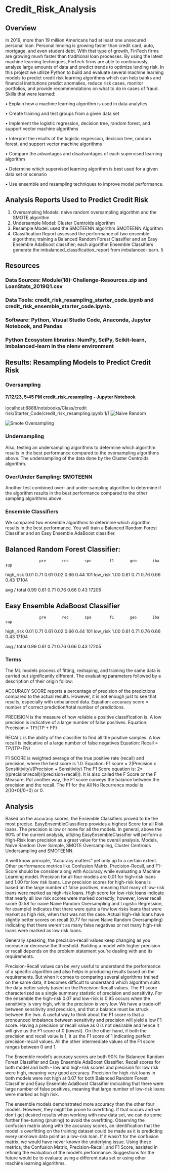 # Credit_Risk_Analysis

##  Overview
In 2019, more than 19 million Americans had at least one unsecured personal loan. Personal lending is growing faster than credit card, auto, mortgage, and even student debt. With that type of growth, FinTech firms are growing muvh faster than traditional loan processes. By using the latest machine learning techniques, FinTech firms are able to continuously analyze large amounts of data and predict trends to optimize lending risk. In this project we utilize Python to build and evaluate several machine learning models to predict credit risk learning algorithms which can help banks and financial institutions predict anomalies, reduce risk cases, monitor portfolios, and provide recommendations on what to do in cases of fraud. Skills that were learned:

• Explain how a machine learning algorithm is used in data analytics.

• Create training and test groups from a given data set

• Implement the logistic regression, decision tree, random forest, and support vector machine algorithms

• Interpret the results of the logistic regression, decision tree, random forest, and support vector machine algorithms

• Compare the advantages and disadvantages of each supervised learning algorithm

• Determine which supervised learning algorithm is best used for a given data set or scenario

• Use ensemble and resampling techniques to improve model performance.

##  Analysis Reports Used to Predict Credit Risk
1.  Oversampling Models: naive random oversampling algorithm and the SMOTE algorithm
2.  Undersample Model: Cluster Centroids algorithm
3.  Resample Model: used the SMOTEENN algorithm SMOTEENN Algorithm
4.  Classification Report assessed the performance of two ensemble algorithms; training a Balanced Random Forest Classifier and an Easy Ensemble AdaBoost classifier; each algorithm Ensemble Classifiers generate the imbalanced_classification_report from imbalanced-learn.
5  
##  Resources
###  Data Sources: Module(18)-Challenge-Resources.zip and LoanStats_2019Q1.csv

###  Data Tools: credit_risk_resampling_starter_code.ipynb and credit_risk_ensemble_starter_code.ipynb.

###  Software: Python, Visual Studio Code, Anaconda, Jupyter Notebook, and Pandas

###  Python Ecosystem libraries:  NumPy, SciPy, Scikit-learn, imbalanced-learn in the nlenv environment

##  Results: Resampling Models to Predict Credit Risk
###  Oversampling
#### 7/12/23, 5:45 PM credit_risk_resampling - Jupyter Notebook
localhost:8888/notebooks/Class/credit risk/Starter_Code/credit_risk_resampling.ipynb 1/1
![Naive Random](https://github.com/jhansolo33/Credit_Risk_Analysis/assets/119264589/dec69c2c-a7bf-459f-925b-9fdcf3865f89)

![Smote Oversampling](https://github.com/jhansolo33/Credit_Risk_Analysis/assets/119264589/40112e13-ffd8-4335-b39f-b6bce0a7c015)




###  Undersampling
Also, testing an undersampling algorithms to determine which algorithm results in the best performance compared to the oversampling algorithms above. The undersampling of the data done by the Cluster Centroids algorithm.


###  Over/Under Sampling: SMOTEENN
Another test combined over- and under-sampling algorithm to determine if the algorithm results in the best performance compared to the other sampling algorithms above.

###  Ensemble Classifiers
We compared two ensemble algorithms to determine which algorithm results in the best performance. You will train a Balanced Random Forest Classifier and an Easy Ensemble AdaBoost classifier.

## Balanced Random Forest Classifier:

                   pre       rec       spe        f1       geo       iba       sup

  high_risk       0.01      0.71      0.61      0.02      0.66      0.44       101
   low_risk       1.00      0.61      0.71      0.76      0.66      0.43     17104

avg / total       0.99      0.61      0.71      0.76      0.66      0.43     17205

##  Easy Ensemble AdaBoost Classifier

                   pre       rec       spe        f1       geo       iba       sup

  high_risk       0.01      0.71      0.61      0.02      0.66      0.44       101
   low_risk       1.00      0.61      0.71      0.76      0.66      0.43     17104

avg / total       0.99      0.61      0.71      0.76      0.66      0.43     17205


###  Terms
The ML models process of fitting, reshaping, and training the same data is carried out significantly different. The evaluating parameters followed by a description of their origin follow:

ACCURACY SCORE reports a percentage of precision of the predictions compared to the actual results. However, it is not enough just to see that results, especially with unbalanced data. Equation: accuracy score = number of correct prediction/total number of predictions.

PRECISION is the measure of how reliable a positive classification is. A low precision is indicative of a large number of false positives. Equation: Precision = TP/(TP + FP)

RECALL is the ability of the classifier to find all the positive samples. A low recall is indicative of a large number of false negatives Equation: Recall = TP/(TP+FN)

F1 SCORE is weighted average of the true positive rate (recall) and precision, where the best score is 1.0. Equation: F1 score = 2(Precision x Sensititivity)/(Precision + Sensitivity) The F1 Score equation is: 2*((precisionrecall)/(precision+recall)). It is also called the F Score or the F Measure. Put another way, the F1 score conveys the balance between the precision and the recall. The F1 for the All No Recurrence model is 2((0*0)/0+0) or 0.

##  Analysis
Based on the accuracy scores, the Ensemble Classifiers proved to be the most precise. EasyEnsembleClassifierp provides a highest Score for all Risk loans. The precision is low or none for all the models. In general, above the 90% of the current analysis, utlizing EasyEnsembleClassifier will perform a High-Risk loan precision as a great value for the overall analysis. Models, Naïve Random Over Sample, SMOTE Oversampling, Cluster Centroids Undersampling and SMOTEENN.

A well know principle, “Accuracy matters” yet only up to a certain extent. Other performance metrics like Confusion Matrix, Precision-Recall, and F1-Score should be consider along with Accuracy while evaluating a Machine Learning model. Precision for all four models are 0.01 for high-risk loans and 1.00 for low risk loans. Low precision scores for high-risk loans is based on the large number of false positives, meaning that many of low-risk loans were marked as high-risk loans. High score for low-risk loans indicate that nearly all low risk scores were marked correctly; however, lower recall score (0.58 for naive Naive Random Oversampling and Logistic Regression, for example) indicates that there were quite a few low risks loans that were market as high risk, when that was not the case. Actual high-risk loans have slightly better scores on recall (0.77 for naive Naive Random Oversampling) indicating that there weren't as many false negatives or not many high-risk loans were marked as low risk loans.

Generally speaking, the precision-recall values keep changing as you increase or decrease the threshold. Building a model with higher precision or recall depends on the problem statement you’re dealing with and its requirements.

Precision-Recall values can be very useful to understand the performance of a specific algorithm and also helps in producing results based on the requirements. But when it comes to comparing several algorithms trained on the same data, it becomes difficult to understand which algorithm suits the data better solely based on the Precision-Recall values. The F1 score characterized as a single summary statistic of precision and sensitivity. For the ensemble the high-risk 0.07 and low-risk is 0.95 occurs when the sensitivity is very high, while the precision is very low. We have a trade-off between sensitivity and precision, and that a balance must be struck between the two. A useful way to think about the F1 score is that a pronounced imbalance between sensitivity and precision will yield a low F1 score. Having a precision or recall value as 0 is not desirable and hence it will give us the F1 score of 0 (lowest). On the other hand, if both the precision and recall value is 1, it us the F1 score of 1 indicating perfect precision-recall values. All the other intermediate values of the F1 score ranges between 0 and  1.

The Ensemble model’s accuracy scores are both 90% for Balanced Random Forest Classifier and Easy Ensemble AdaBoost Classifier. Recall scores for both model and both - low and high-risk scores and precision for low risk were high, meaning very good accuracy. Precision for high-risk loans in both models were not high at 0.07 for both Balanced Random Forest Classifier and Easy Ensemble AdaBoost Classifier indicating that there were large number of false positives, meaning that large number of low-risk loans were marked as high risk.

The ensemble models demonstrated more accuracy than the other four models. However, they might be prone to overfitting. If that occurs and we don't get desired results when working with new data set, we can do some further fine-tuning (pruning) to avoid the overfitting. Observing the confusion matrix along with the accuracy scores, an identification that the model is overfitting on the training dataset could be made as it is predicting every unknown data point as a low-risk loan. If it wasn’t for the confusion matrix, we would have never known the underlying issue. Using these metrics, the Confusion Matrix, Precision-Recall, and F1 Score, assisted in refining the evaluation of the model’s performance. Suggestions for the future would be to evaluate using a different data set or using other machine learning algorithms.
